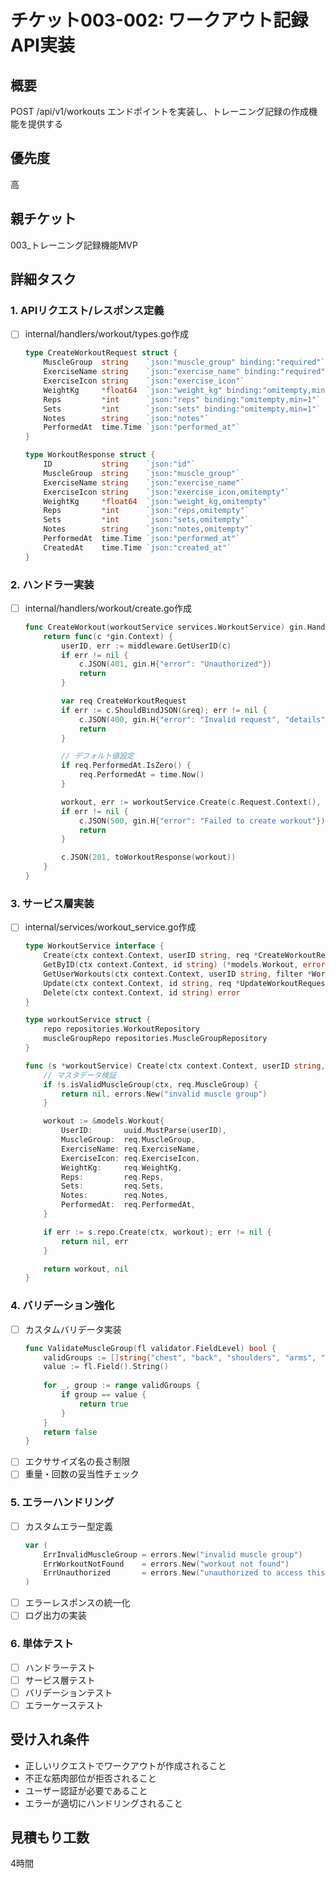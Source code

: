 # チケット003-002: ワークアウト記録API実装

## 概要
POST /api/v1/workouts エンドポイントを実装し、トレーニング記録の作成機能を提供する

## 優先度
高

## 親チケット
003_トレーニング記録機能MVP

## 詳細タスク

### 1. APIリクエスト/レスポンス定義
- [ ] internal/handlers/workout/types.go作成
  ```go
  type CreateWorkoutRequest struct {
      MuscleGroup  string    `json:"muscle_group" binding:"required"`
      ExerciseName string    `json:"exercise_name" binding:"required"`
      ExerciseIcon string    `json:"exercise_icon"`
      WeightKg     *float64  `json:"weight_kg" binding:"omitempty,min=0"`
      Reps         *int      `json:"reps" binding:"omitempty,min=1"`
      Sets         *int      `json:"sets" binding:"omitempty,min=1"`
      Notes        string    `json:"notes"`
      PerformedAt  time.Time `json:"performed_at"`
  }

  type WorkoutResponse struct {
      ID           string    `json:"id"`
      MuscleGroup  string    `json:"muscle_group"`
      ExerciseName string    `json:"exercise_name"`
      ExerciseIcon string    `json:"exercise_icon,omitempty"`
      WeightKg     *float64  `json:"weight_kg,omitempty"`
      Reps         *int      `json:"reps,omitempty"`
      Sets         *int      `json:"sets,omitempty"`
      Notes        string    `json:"notes,omitempty"`
      PerformedAt  time.Time `json:"performed_at"`
      CreatedAt    time.Time `json:"created_at"`
  }
  ```

### 2. ハンドラー実装
- [ ] internal/handlers/workout/create.go作成
  ```go
  func CreateWorkout(workoutService services.WorkoutService) gin.HandlerFunc {
      return func(c *gin.Context) {
          userID, err := middleware.GetUserID(c)
          if err != nil {
              c.JSON(401, gin.H{"error": "Unauthorized"})
              return
          }

          var req CreateWorkoutRequest
          if err := c.ShouldBindJSON(&req); err != nil {
              c.JSON(400, gin.H{"error": "Invalid request", "details": err.Error()})
              return
          }

          // デフォルト値設定
          if req.PerformedAt.IsZero() {
              req.PerformedAt = time.Now()
          }

          workout, err := workoutService.Create(c.Request.Context(), userID, &req)
          if err != nil {
              c.JSON(500, gin.H{"error": "Failed to create workout"})
              return
          }

          c.JSON(201, toWorkoutResponse(workout))
      }
  }
  ```

### 3. サービス層実装
- [ ] internal/services/workout_service.go作成
  ```go
  type WorkoutService interface {
      Create(ctx context.Context, userID string, req *CreateWorkoutRequest) (*models.Workout, error)
      GetByID(ctx context.Context, id string) (*models.Workout, error)
      GetUserWorkouts(ctx context.Context, userID string, filter *WorkoutFilter) ([]*models.Workout, error)
      Update(ctx context.Context, id string, req *UpdateWorkoutRequest) (*models.Workout, error)
      Delete(ctx context.Context, id string) error
  }

  type workoutService struct {
      repo repositories.WorkoutRepository
      muscleGroupRepo repositories.MuscleGroupRepository
  }

  func (s *workoutService) Create(ctx context.Context, userID string, req *CreateWorkoutRequest) (*models.Workout, error) {
      // マスタデータ検証
      if !s.isValidMuscleGroup(ctx, req.MuscleGroup) {
          return nil, errors.New("invalid muscle group")
      }

      workout := &models.Workout{
          UserID:       uuid.MustParse(userID),
          MuscleGroup:  req.MuscleGroup,
          ExerciseName: req.ExerciseName,
          ExerciseIcon: req.ExerciseIcon,
          WeightKg:     req.WeightKg,
          Reps:         req.Reps,
          Sets:         req.Sets,
          Notes:        req.Notes,
          PerformedAt:  req.PerformedAt,
      }

      if err := s.repo.Create(ctx, workout); err != nil {
          return nil, err
      }

      return workout, nil
  }
  ```

### 4. バリデーション強化
- [ ] カスタムバリデータ実装
  ```go
  func ValidateMuscleGroup(fl validator.FieldLevel) bool {
      validGroups := []string{"chest", "back", "shoulders", "arms", "core", "legs", "glutes", "full_body"}
      value := fl.Field().String()
      
      for _, group := range validGroups {
          if group == value {
              return true
          }
      }
      return false
  }
  ```
- [ ] エクササイズ名の長さ制限
- [ ] 重量・回数の妥当性チェック

### 5. エラーハンドリング
- [ ] カスタムエラー型定義
  ```go
  var (
      ErrInvalidMuscleGroup = errors.New("invalid muscle group")
      ErrWorkoutNotFound    = errors.New("workout not found")
      ErrUnauthorized       = errors.New("unauthorized to access this workout")
  )
  ```
- [ ] エラーレスポンスの統一化
- [ ] ログ出力の実装

### 6. 単体テスト
- [ ] ハンドラーテスト
- [ ] サービス層テスト
- [ ] バリデーションテスト
- [ ] エラーケーステスト

## 受け入れ条件
- 正しいリクエストでワークアウトが作成されること
- 不正な筋肉部位が拒否されること
- ユーザー認証が必要であること
- エラーが適切にハンドリングされること

## 見積もり工数
4時間